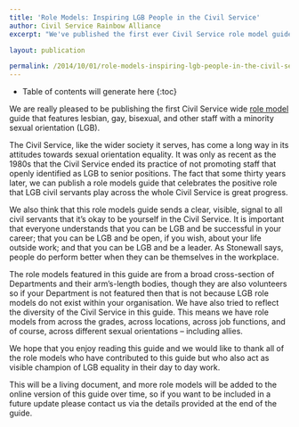 ```yaml
---
title: 'Role Models: Inspiring LGB People in the Civil Service'
author: Civil Service Rainbow Alliance
excerpt: "We've published the first ever Civil Service role model guide for LGB staff."

layout: publication

permalink: /2014/10/01/role-models-inspiring-lgb-people-in-the-civil-service/
---
```


<!-- Include the following to generate a Table of Contents -->
* Table of contents will generate here
{:toc}
<!-- Don't touch the Table of Contents above -->

<!-- Include this line to process the Markdown and format the content properly -->
<div id="page-content" markdown="1">
<!-- Don't remove the line of code above -->

We are really pleased to be publishing the first Civil Service wide <a href="http://ukcsra.com/turing/wp-content/uploads/CSRA-Role-Models-V3.pdf">role model</a> guide that features lesbian, gay, bisexual, and other staff with a minority sexual orientation (LGB).

The Civil Service, like the wider society it serves, has come a long way in its attitudes towards sexual orientation equality. It was only as recent as the 1980s that the Civil Service ended its practice of not promoting staff that openly identified as LGB to senior positions. The fact that some thirty years later, we can publish a role models guide that celebrates the positive role that LGB civil servants play across the whole Civil Service is great progress.

We also think that this role models guide sends a clear, visible, signal to all civil servants that it’s okay to be yourself in the Civil Service. It is important that everyone understands that you can be LGB and be successful in your career; that you can be LGB and be open, if you wish, about your life outside work; and that you can be LGB and be a leader. As Stonewall says, people do perform better when they can be themselves in the workplace.

The role models featured in this guide are from a broad cross-section of Departments and their arm’s-length bodies, though they are also volunteers so if your Department is not featured then that is not because LGB role models do not exist within your organisation. We have also tried to reflect the diversity of the Civil Service in this guide. This means we have role models from across the grades, across locations, across job functions, and of course, across different sexual orientations – including allies.

We hope that you enjoy reading this guide and we would like to thank all of the role models who have contributed to this guide but who also act as visible champion of LGB equality in their day to day work.

This will be a living document, and more role models will be added to the online version of this guide over time, so if you want to be included in a future update please contact us via the details provided at the end of the guide.


<!-- Include this line to process the Markdown and format the content properly -->
</div>
<!-- Don't remove the line of code above -->